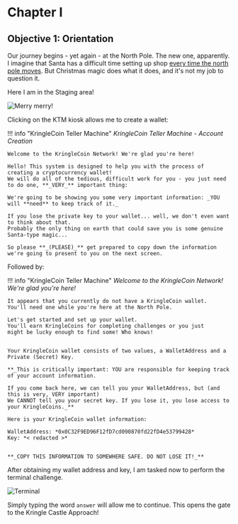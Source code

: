 # Chapter I

## Objective 1: Orientation

Our journey begins - yet again - at the North Pole. The new one, apparently. I imagine that Santa has a difficult time setting up shop [every time the north pole moves](https://www.bbc.com/news/science-environment-52550973). But Christmas magic does what it does, and it's not my job to question it.

Here I am in the Staging area!

![Merry merry!](/img/stagingarea/stagingarea.png)

Clicking on the KTM kiosk allows me to create a wallet:

!!! info "KringleCoin Teller Machine"
	*KringleCoin Teller Machine - Account Creation*

	Welcome to the KringleCoin Network! We're glad you're here!

	Hello! This system is designed to help you with the process of creating a cryptocurrency wallet!  
	We will do all of the tedious, difficult work for you - you just need to do one, **_VERY_** important thing:  
	  
	We're going to be showing you some very important information: _YOU will **need** to keep track of it._  
	  
	If you lose the private key to your wallet... well, we don't even want to think about that.  
	Probably the only thing on earth that could save you is some genuine Santa-type magic...  
	  
	So please **_(PLEASE)_** get prepared to copy down the information we're going to present to you on the next screen.


Followed by:

!!! info "KringleCoin Teller Machine"
	*Welcome to the KringleCoin Network! We're glad you're here!*

	It appears that you currently do not have a KringleCoin wallet.  
	You'll need one while you're here at the North Pole.  
	  
	Let's get started and set up your wallet.  
	You'll earn KringleCoins for completing challenges or you just  
	might be lucky enough to find some! Who knows!  
	  
	  
	Your KringleCoin wallet consists of two values, a WalletAddress and a Private (Secret) Key.  
	  
	**_This is critically important: YOU are responsible for keeping track of your account information.  
	  
	If you come back here, we can tell you your WalletAddress, but (and this is very, VERY important)  
	We CANNOT tell you your secret key. If you lose it, you lose access to your KringleCoins._**  
	  
	Here is your KringleCoin wallet information:  
	  
	WalletAddress: *0x0C32F9ED96F12fD7cd090870fd22fD4e53799428*
	Key: *< redacted >*
	  
	  
	**_COPY THIS INFORMATION TO SOMEWHERE SAFE. DO NOT LOSE IT!_**

After obtaining my wallet address and key, I am tasked now to perform the terminal challenge.

![Terminal](/img/stagingarea/terminal.png)

Simply typing the word `answer` will allow me to continue. This opens the gate to the Kringle Castle Approach!